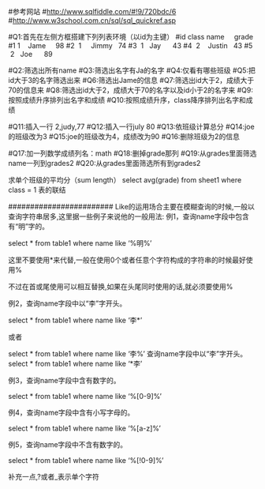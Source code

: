 #参考网站
#http://www.sqlfiddle.com/#!9/720bdc/6
#http://www.w3school.com.cn/sql/sql_quickref.asp

#Q1:首先在左侧方框搭建下列列表环境（以id为主键）
#id class name     grade
#1  1     Jame     98
#2  1     Jimmy    74
#3  1     Jay      43
#4  2     Justin   43
#5  2     Joe      89



#Q2:筛选出所有name
#Q3:筛选出名字有Ja的名字
#Q4:仅看有哪些班级
#Q5:把id大于3的名字筛选出来
#Q6:筛选出Jame的信息
#Q7:筛选出id大于2，成绩大于70的信息来
#Q8:筛选出id大于2，成绩大于70的名字以及id小于2的名字来
#Q9:按照成绩升序排列出名字和成绩
#Q10:按照成绩升序，class降序排列出名字和成绩

#Q11:插入一行 2,judy,77
#Q12:插入一行july 80
#Q13:依班级计算总分
#Q14:joe的班级改为3
#Q15:joe的班级改为4，成绩改为90
#Q16:删除班级为2的信息

#Q17:加一列数学成绩列名：math
#Q18:删掉grade那列
#Q19:从grades里面筛选name一列到grades2
#Q20:从grades里面筛选所有到grades2





求单个班级的平均分（sum length）
select avg(grade) from sheet1 
where class = 1
表的联结










########################
Like的运用场合主要在模糊查询的时候,一般以查询字符串居多,这里据一些例子来说他的一般用法:
例1，查询name字段中包含有“明”字的。   

select * from table1 where name like ‘%明%’  

这里不要使用*来代替,一般在使用0个或者任意个字符构成的字符串的时候最好使用%

不过在首或尾使用可以相互替换,如果在头尾同时使用的话,就必须要使用% 

例2，查询name字段中以“李”字开头。   

select * from table1 where name like ‘李*’  

或者

select * from table1 where name like ‘李%’ 
查询name字段中以“李”字开头。  
select * from table1 where name like ‘*李’ 

例3，查询name字段中含有数字的。   

select * from table1 where name like ‘%[0-9]%’   

例4，查询name字段中含有小写字母的。   

select * from table1 where name like ‘%[a-z]%’   

例5，查询name字段中不含有数字的。   

select * from table1 where name like ‘%[!0-9]%’

补充一点,?或者_表示单个字符